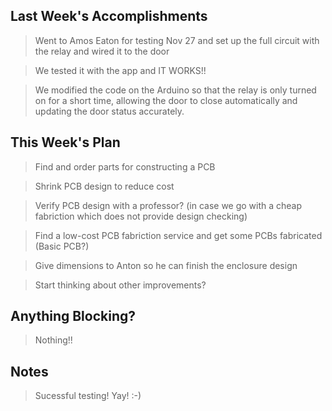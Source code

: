 ## Last Week's Accomplishments

> Went to Amos Eaton for testing Nov 27 and set up the full circuit with the
> relay and wired it to the door

> We tested it with the app and IT WORKS!!

> We modified the code on the Arduino so that the relay is only turned on for
> a short time, allowing the door to close automatically and updating the door
> status accurately.


## This Week's Plan

> Find and order parts for constructing a PCB

> Shrink PCB design to reduce cost

> Verify PCB design with a professor? (in case we go with a cheap 
> fabriction which does not provide design checking)

> Find a low-cost PCB fabriction service and get some PCBs fabricated (Basic PCB?)

> Give dimensions to Anton so he can finish the enclosure design

> Start thinking about other improvements?

## Anything Blocking?

> Nothing!!

## Notes

> Sucessful testing! Yay! :-)
